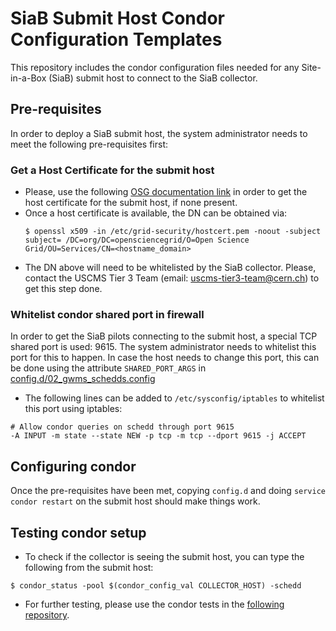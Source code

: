 # SiaB Submit Host Condor Configuration Templates

This repository includes the condor configuration files needed for any Site-in-a-Box (SiaB) submit host to connect to the SiaB collector. 

## Pre-requisites
In order to deploy a SiaB submit host, the system administrator needs to meet the following pre-requisites first:
### Get a Host Certificate for the submit host
 - Please, use the following [OSG documentation link](https://opensciencegrid.github.io/docs/security/host-certs) in order to get the host certificate for the submit host, if none present.
 - Once a host certificate is available, the DN can be obtained via:
   ```
   $ openssl x509 -in /etc/grid-security/hostcert.pem -noout -subject
   subject= /DC=org/DC=opensciencegrid/O=Open Science Grid/OU=Services/CN=<hostname_domain>
   ```
 - The DN above will need to be whitelisted by the SiaB collector. Please, contact the USCMS Tier 3 Team (email: uscms-tier3-team@cern.ch) to get this step done.

### Whitelist condor shared port in firewall
In order to get the SiaB pilots connecting to the submit host, a special TCP shared port is used: 9615. The system administrator needs to whitelist this port for this to happen.
In case the host needs to change this port, this can be done using the attribute `SHARED_PORT_ARGS` in [config.d/02_gwms_schedds.config](condor/config.d/02_gwms_schedds.config#L64)
- The following lines can be added to `/etc/sysconfig/iptables` to whitelist this port using iptables:
```
# Allow condor queries on schedd through port 9615
-A INPUT -m state --state NEW -p tcp -m tcp --dport 9615 -j ACCEPT
```
## Configuring condor
Once the pre-requisites have been met, copying `config.d` and doing `service condor restart` on the submit host should make things work. 

## Testing condor setup
- To check if the collector is seeing the submit host, you can type the following from the submit host:
```
$ condor_status -pool $(condor_config_val COLLECTOR_HOST) -schedd
```
- For further testing, please use the condor tests in the [following repository](https://github.com/USCMSTier3/siab-tests).
